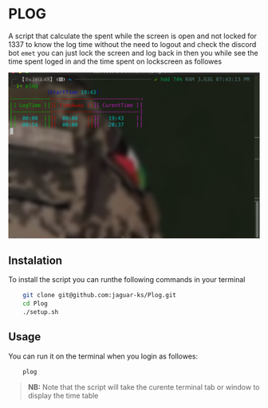 # PLOG

A script that calculate the spent while the screen is open and not locked for 1337 to know the log time without the need to logout and check the discord bot `emet` you can just lock the screen and log back in then you while see the time spent loged in and the time spent on lockscreen as followes

![screen](./screenshot.png)

## Instalation

To install the script you can runthe following commands in your terminal

```bash
    git clone git@github.com:jaguar-ks/Plog.git
    cd Plog
    ./setup.sh
```

## Usage

You can run it on the terminal when you login as followes:

```bash
    plog
```

> **NB:** Note that the script will take the curente terminal tab or window to display the time table
